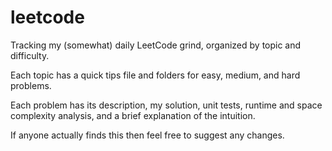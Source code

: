 # leetcode
Tracking my (somewhat) daily LeetCode grind, organized by topic and difficulty.

Each topic has a quick tips file and folders for easy, medium, and hard problems.

Each problem has its description, my solution, unit tests, runtime and space complexity analysis, and a brief explanation of the intuition.

If anyone actually finds this then feel free to suggest any changes.
